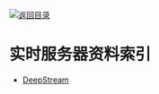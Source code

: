 [![返回目录](https://parg.co/UGo)](https://parg.co/b4z) 
 
 


 


 


 



# 实时服务器资料索引



- [DeepStream]()